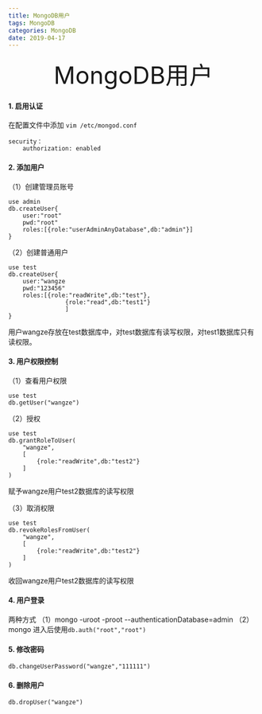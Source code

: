 ```yaml
---
title: MongoDB用户 
tags: MongoDB
categories: MongoDB
date: 2019-04-17
---
```


<div align='center' ><font size='70'>MongoDB用户</font></div>

#### 1. 启用认证 ####

在配置文件中添加
`vim /etc/mongod.conf`
```shell
security：
    authorization: enabled
```

#### 2. 添加用户 ####
（1）创建管理员账号
```shell
use admin
db.createUser{
	user:"root"
	pwd:"root"
	roles:[{role:"userAdminAnyDatabase",db:"admin"}]
}
```

（2）创建普通用户
```shell
use test
db.createUser{
	user:"wangze
	pwd:"123456"
	roles:[{role:"readWrite",db:"test"},
				{role:"read",db:"test1"}
				]
}
```
用户wangze存放在test数据库中，对test数据库有读写权限，对test1数据库只有读权限。

#### 3. 用户权限控制 ####
（1）查看用户权限
```shell
use test
db.getUser("wangze")
```

（2）授权
```shell
use test
db.grantRoleToUser(
	"wangze",
	[
		{role:"readWrite",db:"test2"}
	]
)
```
赋予wangze用户test2数据库的读写权限

（3）取消权限
```shell
use test
db.revokeRolesFromUser(
	"wangze",
	[
		{role:"readWrite",db:"test2"}
	]
)
```
收回wangze用户test2数据库的读写权限

#### 4. 用户登录 ####

两种方式
（1）mongo -uroot -proot --authenticationDatabase=admin
（2）mongo
	进入后使用`db.auth("root","root")`
	
#### 5. 修改密码 ####
`db.changeUserPassword("wangze","111111")`

#### 6. 删除用户 ####
`db.dropUser("wangze")`